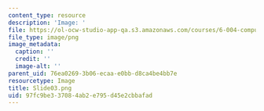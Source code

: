 ```yaml
---
content_type: resource
description: 'Image: '
file: https://ol-ocw-studio-app-qa.s3.amazonaws.com/courses/6-004-computation-structures-spring-2017/97fc9be337084ab2e795d45e2cbbafad_Slide03.png
file_type: image/png
image_metadata:
  caption: ''
  credit: ''
  image-alt: ''
parent_uid: 76ea0269-3b06-ecaa-e0bb-d8ca4be4bb7e
resourcetype: Image
title: Slide03.png
uid: 97fc9be3-3708-4ab2-e795-d45e2cbbafad
---
```

